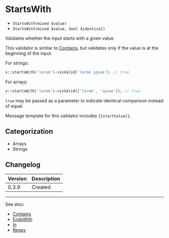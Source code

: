 # StartsWith

- `StartsWith(mixed $value)`
- `StartsWith(mixed $value, bool $identical)`

Validates whether the input starts with a given value.

This validator is similar to [Contains](Contains.md), but validates only
if the value is at the beginning of the input.

For strings:

```php
v::startsWith('lorem')->isValid('lorem ipsum'); // true
```

For arrays:

```php
v::startsWith('lorem')->isValid(['lorem', 'ipsum']); // true
```

`true` may be passed as a parameter to indicate identical comparison
instead of equal.

Message template for this validator includes `{{startValue}}`.

## Categorization

- Arrays
- Strings

## Changelog

Version | Description
--------|-------------
  0.3.9 | Created

***
See also:

- [Contains](Contains.md)
- [EndsWith](EndsWith.md)
- [In](In.md)
- [Regex](Regex.md)
